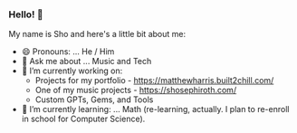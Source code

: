 ### Hello! 👋

My name is Sho and here's a little bit about me:

- 😄 Pronouns: ... He / Him
- 💬 Ask me about ... Music and Tech
- 🔭 I’m currently working on:
  - Projects for my portfolio - https://matthewharris.built2chill.com/
  - One of my music projects - https://shosephiroth.com/
  - Custom GPTs, Gems, and Tools
- 🌱 I’m currently learning: ... Math (re-learning, actually. I plan to re-enroll in school for Computer Science).

<!--
**Mattx2k1/Mattx2k1** is a ✨ _special_ ✨ repository because its `README.md` (this file) appears on your GitHub profile.

Here are some ideas to get you started:

- 🔭 I’m currently working on ...
- 🌱 I’m currently learning ...
- 👯 I’m looking to collaborate on ...
- 🤔 I’m looking for help with ...
- 💬 Ask me about ...
- 📫 How to reach me: ...
- 😄 Pronouns: ...
- ⚡ Fun fact: ...
- 🌱 I’m currently learning: ... Math (re-learning actually. I plan to re-enroll in school for Computer Science.
- 👯 I’m looking to collaborate on: ... Front-End Development Projects and Music
- 💬 Ask me about: ... Making music, Astrology, Pokemon, Digimon
- ⚡ Fun fact: ...  I have three fur babies (cats but I love dogs too!)
-->
<!--
![Matthew Harris LC grad](https://user-images.githubusercontent.com/44537080/175759028-fe1d1d41-c76e-462d-a24c-0e096a1c6e99.jpg)
-->
